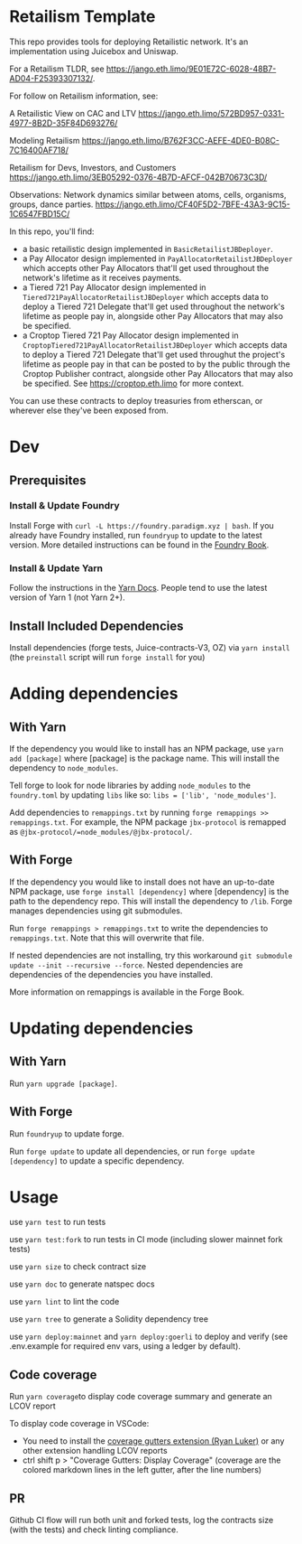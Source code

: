 # Retailism Template

This repo provides tools for deploying Retailistic network. It's an implementation using Juicebox and Uniswap.

For a Retailism TLDR, see https://jango.eth.limo/9E01E72C-6028-48B7-AD04-F25393307132/.

For follow on Retailism information, see:

A Retailistic View on CAC and LTV
https://jango.eth.limo/572BD957-0331-4977-8B2D-35F84D693276/

Modeling Retailism
https://jango.eth.limo/B762F3CC-AEFE-4DE0-B08C-7C16400AF718/

Retailism for Devs, Investors, and Customers 
https://jango.eth.limo/3EB05292-0376-4B7D-AFCF-042B70673C3D/

Observations: Network dynamics similar between atoms, cells, organisms, groups, dance parties.
https://jango.eth.limo/CF40F5D2-7BFE-43A3-9C15-1C6547FBD15C/


In this repo, you'll find:
- a basic retailistic design implemented in `BasicRetailistJBDeployer`.
- a Pay Allocator design implemented in `PayAllocatorRetailistJBDeployer` which accepts other Pay Allocators that'll get used throughout the network's lifetime as it receives payments.
- a Tiered 721 Pay Allocator design implemented in `Tiered721PayAllocatorRetailistJBDeployer` which accepts data to deploy a Tiered 721 Delegate that'll get used throughout the network's lifetime as people pay in, alongside other Pay Allocators that may also be specified.
- a Croptop Tiered 721 Pay Allocator design implemented in `CroptopTiered721PayAllocatorRetailistJBDeployer` which accepts data to deploy a Tiered 721 Delegate that'll get used throughut the project's lifetime as people pay in that can be posted to by the public through the Croptop Publisher contract, alongside other Pay Allocators that may also be specified. See https://croptop.eth.limo for more context.

 You can use these contracts to deploy treasuries from etherscan, or wherever else they've been exposed from.

# Dev

## Prerequisites
### Install & Update Foundry
Install Forge with `curl -L https://foundry.paradigm.xyz | bash`. If you already have Foundry installed, run `foundryup` to update to the latest version. More detailed instructions can be found in the [Foundry Book](https://book.getfoundry.sh/getting-started/installation).

### Install & Update Yarn
Follow the instructions in the [Yarn Docs](https://classic.yarnpkg.com/en/docs/install). People tend to use the latest version of Yarn 1 (not Yarn 2+).

## Install Included Dependencies
Install dependencies (forge tests, Juice-contracts-V3, OZ) via `yarn install` (the `preinstall` script will run `forge install` for you)

# Adding dependencies
## With Yarn
If the dependency you would like to install has an NPM package, use `yarn add [package]` where [package] is the package name. This will install the dependency to `node_modules`.

Tell forge to look for node libraries by adding `node_modules` to the `foundry.toml` by updating `libs` like so: `libs = ['lib', 'node_modules']`.

Add dependencies to `remappings.txt` by running `forge remappings >> remappings.txt`. For example, the NPM package `jbx-protocol` is remapped as `@jbx-protocol/=node_modules/@jbx-protocol/`.

## With Forge
If the dependency you would like to install does not have an up-to-date NPM package, use `forge install [dependency]` where [dependency] is the path to the dependency repo. This will install the dependency to `/lib`. Forge manages dependencies using git submodules.

Run `forge remappings > remappings.txt` to write the dependencies to `remappings.txt`. Note that this will overwrite that file. 

If nested dependencies are not installing, try this workaround `git submodule update --init --recursive --force`. Nested dependencies are dependencies of the dependencies you have installed. 

More information on remappings is available in the Forge Book.

# Updating dependencies
## With Yarn
Run `yarn upgrade [package]`.

## With Forge
Run `foundryup` to update forge. 

Run `forge update` to update all dependencies, or run `forge update [dependency]` to update a specific dependency.

# Usage
use `yarn test` to run tests

use `yarn test:fork` to run tests in CI mode (including slower mainnet fork tests)

use `yarn size` to check contract size

use `yarn doc` to generate natspec docs

use `yarn lint` to lint the code

use `yarn tree` to generate a Solidity dependency tree

use `yarn deploy:mainnet` and `yarn deploy:goerli` to deploy and verify (see .env.example for required env vars, using a ledger by default).

## Code coverage
Run `yarn coverage`to display code coverage summary and generate an LCOV report

To display code coverage in VSCode:
- You need to install the [coverage gutters extension (Ryan Luker)](https://marketplace.visualstudio.com/items?itemName=ryanluker.vscode-coverage-gutters) or any other extension handling LCOV reports
- ctrl shift p > "Coverage Gutters: Display Coverage" (coverage are the colored markdown lines in the left gutter, after the line numbers)

## PR
Github CI flow will run both unit and forked tests, log the contracts size (with the tests) and check linting compliance.
